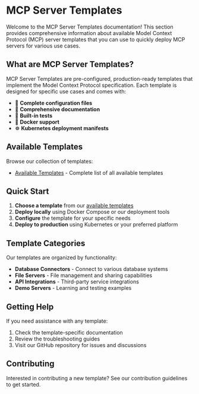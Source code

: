 # MCP Server Templates

Welcome to the MCP Server Templates documentation! This section provides comprehensive information about available Model Context Protocol (MCP) server templates that you can use to quickly deploy MCP servers for various use cases.

## What are MCP Server Templates?

MCP Server Templates are pre-configured, production-ready templates that implement the Model Context Protocol specification. Each template is designed for specific use cases and comes with:

- 🔧 **Complete configuration files**
- 📖 **Comprehensive documentation**
- 🧪 **Built-in tests**
- 🐳 **Docker support**
- ☸️ **Kubernetes deployment manifests**

## Available Templates

Browse our collection of templates:

- [Available Templates](available.md) - Complete list of all available templates

## Quick Start

1. **Choose a template** from our [available templates](available.md)
2. **Deploy locally** using Docker Compose or our deployment tools
3. **Configure** the template for your specific needs
4. **Deploy to production** using Kubernetes or your preferred platform

## Template Categories

Our templates are organized by functionality:

- **Database Connectors** - Connect to various database systems
- **File Servers** - File management and sharing capabilities
- **API Integrations** - Third-party service integrations
- **Demo Servers** - Learning and testing examples

## Getting Help

If you need assistance with any template:

1. Check the template-specific documentation
2. Review the troubleshooting guides
3. Visit our GitHub repository for issues and discussions

## Contributing

Interested in contributing a new template? See our contribution guidelines to get started.
